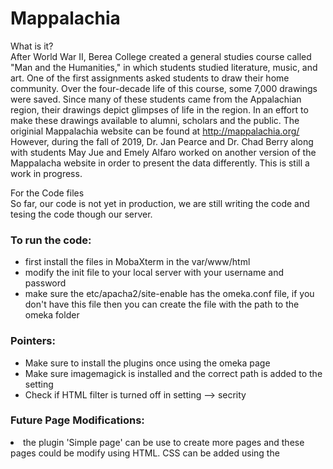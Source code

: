 # Mappalachia

What is it?</br>
After World War II, Berea College created a general studies course called "Man and the Humanities," in which students studied literature, music, and art. One of the first assignments asked students to draw their home community. Over the four-decade life of this course, some 7,000 drawings were saved. Since many of these students came from the Appalachian region, their drawings depict glimpses of life in the region. In an effort to make these drawings available to alumni, scholars and the public. The originial Mappalachia website can be found at http://mappalachia.org/ However, during the fall of 2019, Dr. Jan Pearce and Dr. Chad Berry along with students May Jue and Emely Alfaro worked on another version of the Mappalacha website in order to present the data differently. This is still a work in progress. 

For the Code files</br>
So far, our code  is not yet in production, we are still writing the code and tesing the code though our server.</br>
<h3>To run the code:</h3>
<ul>
  <li>first install the files in MobaXterm in the var/www/html </li>
  <li>modify the init file to your local server with your username and password </li>
  <li>make sure the etc/apacha2/site-enable has the omeka.conf file, if you don't have this file then you can create the file with the path to the omeka folder</li>
</ul>

<h3>Pointers:</h3>
<ul>
  <li>Make sure to install the plugins once using the omeka page</li>
  <li>Make sure imagemagick is installed and the correct path is added to the setting</li>
  <li>Check if HTML filter is turned off in setting --> secrity</li>
</ul>

<h3>Future Page Modifications: </h3>
 <li> the plugin 'Simple page' can be use to create more pages and these pages could be modify using HTML. CSS can be added using the <style tag></li>
  <li>other pages must be modify using the files provided</li>
